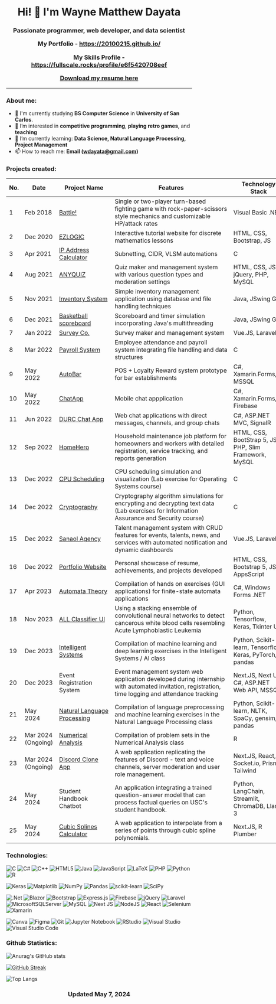 <h1 align="center">
    Hi! 👋 I'm Wayne Matthew Dayata
</h1>

<h3 align="center">

Passionate programmer, web developer, and data scientist

My Portfolio - https://20100215.github.io/

My Skills Profile - https://fullscale.rocks/profile/e6f5420708eef

<a href="https://20100215.github.io/portfolio/Dayata-Wayne-Curriculum-Vitae-Updated-December-2023.pdf">Download my resume here</a>

</h3>
<hr>

### About me:

- 🌱 I'm currently studying **BS Computer Science** in **University of San Carlos**.
- 👀 I’m interested in **competitive programming**, **playing retro games**, and **teaching**
- 💞️ I’m currently learning: **Data Science, Natural Language Processing, Project Management**
- 📫 How to reach me: **Email (wdayata@gmail.com)**

### Projects created:

<table class="tg" style="undefined;table-layout: fixed; width: 761px">
<colgroup>
<col style="width: 33.2px">
<col style="width: 93.2px">
<col style="width: 152.2px">
<col style="width: 329.2px">
<col style="width: 153.2px">
</colgroup>
<thead>
  <tr>
    <th class="tg-c3ow"><span style="font-weight:bold">No.</span></th>
    <th class="tg-c3ow"><span style="font-weight:bold">Date</span></th>
    <th class="tg-c3ow"><span style="font-weight:bold">Project Name</span></th>
    <th class="tg-7btt">Features</th>
    <th class="tg-7btt">Technology Stack</th>
  </tr>
</thead>
<tbody>
  <tr>
    <td class="tg-c3ow">1</td>
    <td class="tg-c3ow">Feb 2018</td>
    <td class="tg-c3ow"><a href="https://github.com/20100215/visual-basic-projects-2016/tree/main/Battle">Battle!</a></td>
    <td class="tg-c3ow">Single or two-player turn-based fighting game with rock-paper-scissors style mechanics and customizable HP/attack rates</td>
    <td class="tg-c3ow">Visual Basic .NET</td>
  </tr>
  <tr>
    <td class="tg-c3ow">2</td>
    <td class="tg-c3ow">Dec 2020</td>
    <td class="tg-c3ow"><a href="https://github.com/20100215/EZLOGIC">EZLOGIC</a></td>
    <td class="tg-c3ow">Interactive tutorial website for discrete mathematics lessons</td>
    <td class="tg-c3ow">HTML, CSS, Bootstrap, JS</td>
  </tr>
  <tr>
    <td class="tg-c3ow">3</td>
    <td class="tg-c3ow">Apr 2021</td>
    <td class="tg-c3ow"><a href="https://github.com/20100215/Net1-IP-Addressing">IP Address Calculator</a></td>
    <td class="tg-c3ow">Subnetting, CIDR, VLSM automations</td>
    <td class="tg-c3ow">C</td>
  </tr>
  <tr>
    <td class="tg-c3ow">4</td>
    <td class="tg-c3ow">Aug 2021</td>
    <td class="tg-c3ow"><a href="https://github.com/20100215/ANYQUIZ">ANYQUIZ</a></td>
    <td class="tg-c3ow">Quiz maker and management system with various question types and moderation settings</td>
    <td class="tg-c3ow">HTML, CSS, JS, jQuery, PHP, MySQL</td>
  </tr>
  <tr>
    <td class="tg-c3ow">5</td>
    <td class="tg-c3ow">Nov 2021</td>
    <td class="tg-c3ow"><a href="https://github.com/20100215/Java-Programs">Inventory System</a></td>
    <td class="tg-c3ow">Simple inventory management application using database and file handling techniques</td>
    <td class="tg-c3ow">Java, JSwing GUI</td>
  </tr>
  <tr>
    <td class="tg-c3ow">6<br></td>
    <td class="tg-c3ow">Dec 2021</td>
    <td class="tg-c3ow"><a href="https://github.com/20100215/Java-Programs">Basketball scoreboard</a></td>
    <td class="tg-c3ow">Scoreboard and timer simulation incorporating Java's multithreading</td>
    <td class="tg-c3ow">Java, JSwing GUI</td>
  </tr>
  <tr>
    <td class="tg-c3ow">7</td>
    <td class="tg-c3ow">Jan 2022</td>
    <td class="tg-c3ow"><a href="https://github.com/vn-aj-vngrd/survey">Survey Co.</a></td>
    <td class="tg-c3ow">Survey maker and management system</td>
    <td class="tg-c3ow">Vue.JS, Laravel</td>
  </tr>
  <tr>
    <td class="tg-c3ow">8</td>
    <td class="tg-c3ow">Mar 2022</td>
    <td class="tg-c3ow"><a href="https://github.com/20100215/CIS2206PayrollSystem">Payroll System</a></td>
    <td class="tg-c3ow">Employee attendance and payroll system integrating file handling and data structures</td>
    <td class="tg-c3ow">C</td>
  </tr>
  <tr>
    <td class="tg-c3ow">9</td>
    <td class="tg-c3ow">May 2022</td>
    <td class="tg-c3ow"><a href="https://github.com/OG-Habit/AutoBar">AutoBar</a></td>
    <td class="tg-c3ow">POS + Loyalty Reward system prototype for bar establishments</td>
    <td class="tg-c3ow">C#, Xamarin.Forms, MSSQL</td>
  </tr>
  <tr>
    <td class="tg-c3ow">10</td>
    <td class="tg-c3ow">May 2022</td>
    <td class="tg-c3ow"><a href="https://github.com/OG-Habit/ChatApp">ChatApp</a></td>
    <td class="tg-c3ow">Mobile chat appplication</td>
    <td class="tg-c3ow">C#, Xamarin.Forms, Firebase</td>
  </tr>
  <tr>
    <td class="tg-c3ow">11</td>
    <td class="tg-c3ow">Jun 2022</td>
    <td class="tg-c3ow"><a href="https://github.com/20100215/2203-DURC">DURC Chat App</a></td>
    <td class="tg-c3ow">Web chat applications with direct messages, channels, and group chats</td>
    <td class="tg-c3ow">C#, ASP.NET MVC, SignalR</td>
  </tr>
  <tr>
    <td class="tg-c3ow">12</td>
    <td class="tg-c3ow">Sep 2022</td>
    <td class="tg-c3ow"><a href="https://github.com/marescanog/homehero">HomeHero</a></td>
    <td class="tg-c3ow">Household maintenance job platform for homeowners and workers with detailed registration, service tracking, and reports generation</td>
    <td class="tg-c3ow">HTML, CSS, BootStrap 5, JS, PHP, Slim Framework, MySQL</td>
  </tr>
  <tr>
    <td class="tg-c3ow">13</td>
    <td class="tg-c3ow">Dec 2022</td>
    <td class="tg-c3ow"><a href="https://github.com/OG-Habit/3104-SJF">CPU Scheduling</a></td>
    <td class="tg-c3ow">CPU scheduling simulation and visualization (Lab exercise for Operating Systems course)</td>
    <td class="tg-c3ow">C</td>
  </tr>
  <tr>
    <td class="tg-c3ow">14</td>
    <td class="tg-c3ow">Dec 2022</td>
    <td class="tg-c3ow"><a href="https://github.com/20100215/IAS-Cryptography">Cryptography</a></td>
    <td class="tg-c3ow">Cryptography algorithm simulations for encrypting and decrypting text data (Lab exercises for Information Assurance and Security course)</td>
    <td class="tg-c3ow">C</td>
  </tr>
  <tr>
    <td class="tg-c3ow">15</td>
    <td class="tg-c3ow">Dec 2022</td>
    <td class="tg-c3ow"><a href="https://github.com/therealmai/sanaol_agency/tree/main">Sanaol Agency</a></td>
    <td class="tg-c3ow">Talent management system with CRUD features for events, talents, news, and services with automated notification and dynamic dashboards</td>
    <td class="tg-c3ow">Vue.JS, Laravel</td>
  </tr>
  <tr>
    <td class="tg-baqh">16</td>
    <td class="tg-baqh">Dec 2022</td>
    <td class="tg-baqh"><a href="https://github.com/20100215/20100215.github.io">Portfolio Website</a></td>
    <td class="tg-baqh">Personal showcase of resume, achievements, and projects developed</td>
    <td class="tg-baqh">HTML, CSS, Bootstrap 5, JS, AppsScript</td>
  </tr>
  <tr>
    <td class="tg-baqh">17</td>
    <td class="tg-baqh">Apr 2023</td>
    <td class="tg-baqh"><a href="https://github.com/20100215/Automata-Theory-Coding-Exercises">Automata Theory</a></td>
    <td class="tg-baqh">Compilation of hands on exercises (GUI applications) for finite-state automata applications</td>
    <td class="tg-baqh">C#, Windows Forms .NET</td>
  </tr>
  <tr>
    <td class="tg-c3ow">18</td>
    <td class="tg-c3ow">Nov 2023</td>
    <td class="tg-c3ow"> <a href="https://github.com/20100215/All-Cell-Classifier">ALL Classifier UI</a></td>
    <td class="tg-c3ow">Using a stacking ensemble of convolutional neural networks to detect cancerous white blood cells resembling Acute Lymphoblastic Leukemia</td>
    <td class="tg-c3ow">Python, Tensorflow, Keras, Tkinter UI</td>
  </tr>
  <tr>
    <td class="tg-c3ow">19</td>
    <td class="tg-c3ow">Dec 2023</td>
    <td class="tg-c3ow"> <a href="https://github.com/20100215/Intelligent_Systems">Intelligent Systems</a> </td>
    <td class="tg-c3ow">Compilation of machine learning and deep learning exercises in the Intelligent Systems / AI class</td>
    <td class="tg-c3ow">Python, Scikit-learn, Tensorflow, Keras, PyTorch, pandas</td>
  </tr>
  <tr>
    <td class="tg-c3ow">20</td>
    <td class="tg-c3ow">Dec 2023</td>
    <td class="tg-c3ow">Event Registration System</td>
    <td class="tg-c3ow">Event management system web application developed during internship with automated invitation, registration, time logging and attendance tracking</td>
    <td class="tg-c3ow">Next.JS, Next UI, C#, ASP.NET Web API, MSSQL</td>
  </tr>
  <tr>
    <td class="tg-c3ow">21</td>
    <td class="tg-c3ow">May 2024</td>
    <td class="tg-c3ow"><a href="https://github.com/20100215/Natural_Language_Processing">Natural Language Processing</a></td>
    <td class="tg-c3ow">Compilation of language preprocessing and machine learning exercises in the Natural Language Processing class</td>
    <td class="tg-c3ow">Python, Scikit-learn, NLTK, SpaCy, gensim, pandas</td>
  </tr>
  <tr>
    <td class="tg-c3ow">22</td>
    <td class="tg-c3ow">Mar 2024 (Ongoing)</td>
    <td class="tg-c3ow"><a href="https://github.com/OG-Habit/mat5101">Numerical Analysis</a></td>
    <td class="tg-c3ow">Compilation of problem sets in the Numerical Analysis class</td>
    <td class="tg-c3ow">R</td>
  </tr>
  <tr>
    <td class="tg-c3ow">23</td>
    <td class="tg-c3ow">Mar 2024 (Ongoing)</td>
    <td class="tg-c3ow"><a href="https://github.com/20100215/discord-clone">Discord Clone App</a></td>
    <td class="tg-c3ow">A web application replicating the features of Discord - text and voice channels, server moderation and user role management.</td>
    <td class="tg-c3ow">Next.JS, React, Socket.io, Prisma, Tailwind</td>
  </tr>
  <tr>
    <td class="tg-c3ow">24</td>
    <td class="tg-c3ow">May 2024</td>
    <td class="tg-c3ow">Student Handbook Chatbot</td>
    <td class="tg-c3ow">An application integrating a trained question-answer model that can process factual queries on USC's student handbook.</td>
    <td class="tg-c3ow">Python, LangChain, Streamlit, ChromaDB, Llama 3</td>
  </tr>
  <tr>
    <td class="tg-c3ow">25</td>
    <td class="tg-c3ow">May 2024</td>
    <td class="tg-c3ow"><a href="https://github.com/20100215/cubic-splines-calculator">Cubic Splines Calculator</a></td>
    <td class="tg-c3ow">A web application to interpolate from a series of points through cubic spline polynomials.</td>
    <td class="tg-c3ow">Next.JS, R Plumber</td>
  </tr>
</tbody>
</table>

### Technologies:

![C](https://img.shields.io/badge/c-%2300599C.svg?style=for-the-badge&logo=c&logoColor=white)
![C#](https://img.shields.io/badge/c%23-%23239120.svg?style=for-the-badge&logo=csharp&logoColor=white)
![C++](https://img.shields.io/badge/c++-%2300599C.svg?style=for-the-badge&logo=c%2B%2B&logoColor=white)
![HTML5](https://img.shields.io/badge/html5-%23E34F26.svg?style=for-the-badge&logo=html5&logoColor=white)
![Java](https://img.shields.io/badge/java-%23ED8B00.svg?style=for-the-badge&logo=openjdk&logoColor=white)
![JavaScript](https://img.shields.io/badge/javascript-%23323330.svg?style=for-the-badge&logo=javascript&logoColor=%23F7DF1E)
![LaTeX](https://img.shields.io/badge/latex-%23008080.svg?style=for-the-badge&logo=latex&logoColor=white)
![PHP](https://img.shields.io/badge/php-%23777BB4.svg?style=for-the-badge&logo=php&logoColor=white)
![Python](https://img.shields.io/badge/python-3670A0?style=for-the-badge&logo=python&logoColor=ffdd54)
![R](https://img.shields.io/badge/r-%23276DC3.svg?style=for-the-badge&logo=r&logoColor=white)

![Keras](https://img.shields.io/badge/Keras-%23D00000.svg?style=for-the-badge&logo=Keras&logoColor=white)
![Matplotlib](https://img.shields.io/badge/Matplotlib-%23ffffff.svg?style=for-the-badge&logo=Matplotlib&logoColor=black)
![NumPy](https://img.shields.io/badge/numpy-%23013243.svg?style=for-the-badge&logo=numpy&logoColor=white)
![Pandas](https://img.shields.io/badge/pandas-%23150458.svg?style=for-the-badge&logo=pandas&logoColor=white)
![scikit-learn](https://img.shields.io/badge/scikit--learn-%23F7931E.svg?style=for-the-badge&logo=scikit-learn&logoColor=white)
![SciPy](https://img.shields.io/badge/SciPy-%230C55A5.svg?style=for-the-badge&logo=scipy&logoColor=%white)

![.Net](https://img.shields.io/badge/.NET-5C2D91?style=for-the-badge&logo=.net&logoColor=white)
![Blazor](https://img.shields.io/badge/blazor-%235C2D91.svg?style=for-the-badge&logo=blazor&logoColor=white)
![Bootstrap](https://img.shields.io/badge/bootstrap-%238511FA.svg?style=for-the-badge&logo=bootstrap&logoColor=white)
![Express.js](https://img.shields.io/badge/express.js-%23404d59.svg?style=for-the-badge&logo=express&logoColor=%2361DAFB)
![Firebase](https://img.shields.io/badge/Firebase-039BE5?style=for-the-badge&logo=Firebase&logoColor=white)
![jQuery](https://img.shields.io/badge/jquery-%230769AD.svg?style=for-the-badge&logo=jquery&logoColor=white)
![Laravel](https://img.shields.io/badge/laravel-%23FF2D20.svg?style=for-the-badge&logo=laravel&logoColor=white)
![MicrosoftSQLServer](https://img.shields.io/badge/Microsoft%20SQL%20Server-CC2927?style=for-the-badge&logo=microsoft%20sql%20server&logoColor=white)
![MySQL](https://img.shields.io/badge/mysql-%2300f.svg?style=for-the-badge&logo=mysql&logoColor=white)
![Next JS](https://img.shields.io/badge/Next-black?style=for-the-badge&logo=next.js&logoColor=white)
![NodeJS](https://img.shields.io/badge/node.js-6DA55F?style=for-the-badge&logo=node.js&logoColor=white)
![React](https://img.shields.io/badge/react-%2320232a.svg?style=for-the-badge&logo=react&logoColor=%2361DAFB)
![Selenium](https://img.shields.io/badge/-selenium-%43B02A?style=for-the-badge&logo=selenium&logoColor=white)
![Xamarin](https://img.shields.io/badge/Xamarin-3199DC?style=for-the-badge&logo=xamarin&logoColor=white)

![Canva](https://img.shields.io/badge/Canva-%2300C4CC.svg?style=for-the-badge&logo=Canva&logoColor=white)
![Figma](https://img.shields.io/badge/figma-%23F24E1E.svg?style=for-the-badge&logo=figma&logoColor=white)
![Git](https://img.shields.io/badge/git-%23F05033.svg?style=for-the-badge&logo=git&logoColor=white)
![Jupyter Notebook](https://img.shields.io/badge/jupyter-%23FA0F00.svg?style=for-the-badge&logo=jupyter&logoColor=white)
![RStudio](https://img.shields.io/badge/RStudio-4285F4?style=for-the-badge&logo=rstudio&logoColor=white)
![Visual Studio](https://img.shields.io/badge/Visual%20Studio-5C2D91.svg?style=for-the-badge&logo=visual-studio&logoColor=white)
![Visual Studio Code](https://img.shields.io/badge/Visual%20Studio%20Code-0078d7.svg?style=for-the-badge&logo=visual-studio-code&logoColor=white)


### Github Statistics:

![Anurag's GitHub stats](https://github-readme-stats.vercel.app/api?username=20100215&count_private=true&theme=dark)

[![GitHub Streak](https://streak-stats.demolab.com/?user=20100215&theme=dark)](https://git.io/streak-stats)

![Top Langs](https://github-readme-stats.vercel.app/api/top-langs/?username=20100215&layout=compact&theme=dark)


<!---
20100215/20100215 is a ✨ special ✨ repository because its `README.md` (this file) appears on your GitHub profile.
You can click the Preview link to take a look at your changes.
--->

<h3 align="center">
Updated May 7, 2024
</h3>
